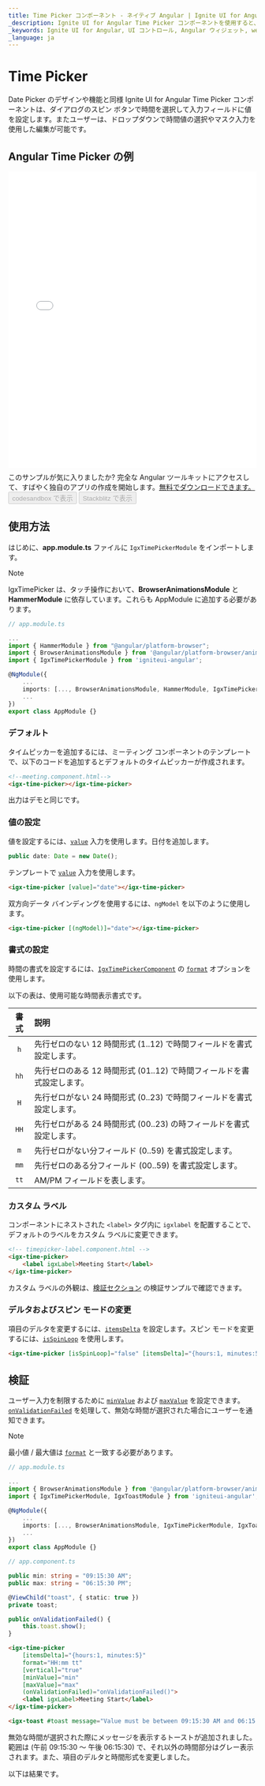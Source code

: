 ```yaml
---
title: Time Picker コンポーネント - ネイティブ Angular | Ignite UI for Angular
_description: Ignite UI for Angular Time Picker コンポーネントを使用すると、スピン ボタンがあるダイアログから時間を選択し、入力フィールドに値が設定されます。
_keywords: Ignite UI for Angular, UI コントロール, Angular ウィジェット, web ウィジェット, UI ウィジェット, Angular, ネイティブ Angular コンポーネント スィート, ネイティブ Angular コントロール, ネイティブ Angular コンポーネント ライブラリ, ネイティブ Angular コンポーネント, Angular Time Picker コンポーネント, Angular Time Picker コントロール、Time Picker, Angular Time Picker
_language: ja
---
```


# Time Picker
<p class="highlight">Date Picker のデザインや機能と同様 Ignite UI for Angular Time Picker コンポーネントは、ダイアログのスピン ボタンで時間を選択して入力フィールドに値を設定します。またユーザーは、ドロップダウンで時間値の選択やマスク入力を使用した編集が可能です。</p>
<div class="divider--half"></div>

## Angular Time Picker の例
<div class="sample-container loading" style="height: 600px;">
    <iframe id="time-picker-sample" frameborder="0" seamless="" width="100%" height="100%" src="{environment:demosBaseUrl}/scheduling/timepicker-sample-1" onload="onSampleIframeContentLoaded(this);"></iframe>
</div>
<p style="margin: 0;padding-top: 0.5rem">このサンプルが気に入りましたか? 完全な Angular ツールキットにアクセスして、すばやく独自のアプリの作成を開始します。<a class="no-external-icon mchNoDecorate trackCTA" target="_blank" href="https://www.infragistics.com/products/ignite-ui-angular/download" data-xd-ga-action="Download" data-xd-ga-label="Ignite UI for Angular">無料でダウンロードできます。</a></p>
<div>
<button data-localize="codesandbox" disabled class="codesandbox-btn" data-iframe-id="time-picker-sample" data-demos-base-url="{environment:demosBaseUrl}">codesandbox で表示</button>
<button data-localize="stackblitz" disabled class="stackblitz-btn" data-iframe-id="time-picker-sample" data-demos-base-url="{environment:demosBaseUrl}">Stackblitz で表示</button>
</div>
<div class="divider--half"></div>

## 使用方法

はじめに、**app.module.ts** ファイルに `IgxTimePickerModule` をインポートします。

>[!NOTE]
>IgxTimePicker は、タッチ操作において、**BrowserAnimationsModule** と **HammerModule** に依存しています。これらも AppModule に追加する必要があります。

```typescript
// app.module.ts

...
import { HammerModule } from "@angular/platform-browser";
import { BrowserAnimationsModule } from '@angular/platform-browser/animations';
import { IgxTimePickerModule } from 'igniteui-angular';

@NgModule({
    ...
    imports: [..., BrowserAnimationsModule, HammerModule, IgxTimePickerModule],
    ...
})
export class AppModule {}
```
<div class="divider--half"></div>

### デフォルト

タイムピッカーを追加するには、ミーティング コンポーネントのテンプレートで、以下のコードを追加するとデフォルトのタイムピッカーが作成されます。

```html
<!--meeting.component.html-->
<igx-time-picker></igx-time-picker>
```

出力はデモと同じです。

<div class="divider--half"></div>

### 値の設定

値を設定するには、[`value`]({environment:angularApiUrl}/classes/igxtimepickercomponent.html#value) 入力を使用します。日付を追加します。

```typescript
public date: Date = new Date();
```

テンプレートで [`value`]({environment:angularApiUrl}/classes/igxtimepickercomponent.html#value) 入力を使用します。

```html
<igx-time-picker [value]="date"></igx-time-picker>
```

双方向データ バインディングを使用するには、`ngModel` を以下のように使用します。

```html
<igx-time-picker [(ngModel)]="date"></igx-time-picker>
```

### 書式の設定
時間の書式を設定するには、[`IgxTimePickerComponent`]({environment:angularApiUrl}/classes/igxtimepickercomponent.html) の [`format`]({environment:angularApiUrl}/classes/igxtimepickercomponent.html#format) オプションを使用します。

以下の表は、使用可能な時間表示書式です。

| 書式 | 説明 |
|:-------:|:-----------|
| `h` | 先行ゼロのない 12 時間形式 (1..12) で時間フィールドを書式設定します。 | 
| `hh` | 先行ゼロのある 12 時間形式 (01..12) で時間フィールドを書式設定します。 | 
| `H` | 先行ゼロがない 24 時間形式 (0..23) で時間フィールドを書式設定します。 | 
| `HH` | 先行ゼロがある 24 時間形式 (00..23) の時フィールドを書式設定します。 | 
| `m` | 先行ゼロがない分フィールド (0..59) を書式設定します。 |
| `mm` | 先行ゼロのある分フィールド (00..59) を書式設定します。 |
| `tt` | AM/PM フィールドを表します。 |

### カスタム ラベル
コンポーネントにネストされた `<label>` タグ内に `igxlabel` を配置することで、デフォルトのラベルをカスタム ラベルに変更できます。

````html
<!-- timepicker-label.component.html -->
<igx-time-picker>
    <label igxLabel>Meeting Start</label>
</igx-time-picker>
````

カスタム ラベルの外観は、[検証セクション](#検証) の検証サンプルで確認できます。


### デルタおよびスピン モードの変更

項目のデルタを変更するには、[`itemsDelta`]({environment:angularApiUrl}/classes/igxtimepickercomponent.html#itemsdelta) を設定します。スピン モードを変更するには、[`isSpinLoop`]({environment:angularApiUrl}/classes/igxtimepickercomponent.html#isspinloop) を使用します。

```html
<igx-time-picker [isSpinLoop]="false" [itemsDelta]="{hours:1, minutes:5}"></igx-time-picker>
```

## 検証

ユーザー入力を制限するために [`minValue`]({environment:angularApiUrl}/classes/igxtimepickercomponent.html#minvalue) および [`maxValue`]({environment:angularApiUrl}/classes/igxtimepickercomponent.html#maxvalue) を設定できます。[`onValidationFailed`]({environment:angularApiUrl}/classes/igxtimepickercomponent.html#onvalidationfailed) を処理して、無効な時間が選択された場合にユーザーを通知できます。

>[!NOTE]
>最小値 / 最大値は [`format`]({environment:angularApiUrl}/classes/igxtimepickercomponent.html#format) と一致する必要があります。

```typescript
// app.module.ts

...
import { BrowserAnimationsModule } from '@angular/platform-browser/animations';
import { IgxTimePickerModule, IgxToastModule } from 'igniteui-angular';

@NgModule({
    ...
    imports: [..., BrowserAnimationsModule, IgxTimePickerModule, IgxToastModule],
    ...
})
export class AppModule {}

// app.component.ts

public min: string = "09:15:30 AM";
public max: string = "06:15:30 PM";

@ViewChild("toast", { static: true })
private toast;

public onValidationFailed() {
    this.toast.show();
}
```

```html
<igx-time-picker
	[itemsDelta]="{hours:1, minutes:5}"
	format="HH:mm tt"
	[vertical]="true"
	[minValue]="min"
	[maxValue]="max"
	(onValidationFailed)="onValidationFailed()">
	<label igxLabel>Meeting Start</label>
</igx-time-picker>

<igx-toast #toast message="Value must be between 09:15:30 AM and 06:15:30 PM"></igx-toast>

```

無効な時間が選択された際にメッセージを表示するトーストが追加されました。範囲は (午前 09:15:30 〜 午後 06:15:30) で、それ以外の時間部分はグレー表示されます。また、項目のデルタと時間形式を変更しました。

以下は結果です。
<div class="sample-container loading" style="height: 540px;">
    <iframe id="time-picker-sample-4" frameborder="0" seamless width="100%" height="100%" data-src="{environment:demosBaseUrl}/scheduling/timepicker-sample-4" class="lazyload"></iframe>
</div>
<div>
<button data-localize="codesandbox" disabled class="codesandbox-btn" data-iframe-id="time-picker-sample-4" data-demos-base-url="{environment:demosBaseUrl}">codesandbox で表示</button>
<button data-localize="stackblitz" disabled class="stackblitz-btn" data-iframe-id="time-picker-sample-4" data-demos-base-url="{environment:demosBaseUrl}">Stackblitz で表示</button>
</div>
<div class="divider--half"></div>

## ドロップダウン モード

タイムピッカーをプロジェクトに追加する際にデフォルト (ダイアログ) モードに設定します。編集可能なモードに変更するには、[`mode`]({environment:angularApiUrl}/classes/igxdatepickercomponent.html#mode) 入力を [`dropdown`]({environment:angularApiUrl}/enums/interactionmode.html#dropdown) に設定します。

```typescript
// timePickerDropdown.component.ts

import { InteractionMode } from 'igniteui-angular';
...
public mode = InteractionMode.DropDown;
```

```html
<!--timePickerDropdown.component.html-->
<igx-time-picker [mode]="mode"></igx-time-picker>
```

または、タイムピッカーで [`mode`]({environment:angularApiUrl}/classes/igxtimepickercomponent.html#mode) を以下のように変更します。

```html
<!--timePickerDropdown.component.html-->
<igx-time-picker mode="dropdown"></igx-time-picker>
```

ユーザーは、12 時間と 24 時間形式で時間値を入力、編集、削除できます。  

**キーボード ナビゲーション**

マウス キャレットは、時、分、AM/PM プレースホルダーに配置できます。<kbd>上矢印</kbd>の押下またはマウス ホイールアップした後に時または分が増加します。<kbd>下矢印</kbd>または `マウスホイール ダウン`は反転操作に使用できます。

>[!NOTE]
>タイム ピッカーの [`minValue`]({environment:angularApiUrl}/classes/igxtimepickercomponent.html#minvalue) または [`maxValue`]({environment:angularApiUrl}/classes/igxtimepickercomponent.html#maxvalue) が設定され、[`isSpinLoop`]({environment:angularApiUrl}/classes/igxtimepickercomponent.html#isspinloop) が false の場合、時間スクロールは指定した最小/最大の時/分の値で停止します。

**キーボード操作**

* ドロップダウンを`開く`には、*クロック アイコン* をクリックし、<kbd>Space</kbd> または <kbd>Alt</kbd> + <kbd>Down</kbd> キーの組み合わせを押します。
* ドロップダウンを `Accept` や `Close` する場合、<kbd>Escape</kbd> または <kbd>Enter</kbd> キーを押します。
* マウスでタイムピッカー以外をクリックして入力した値を `Accept` してドロップダウンを `Close` します。
* ドロップダウンが開いて新しい値が `Accept` にタイプされた場合、タイムピッカーの外側をクリックまたは <kbd>Tab</kbd> を押してフォーカスを移動します。

以下は結果です。
<div class="sample-container loading" style="height:540px">
    <iframe id="timepicker-dropdown-iframe" data-src='{environment:demosBaseUrl}/scheduling/timepicker-dropdown' width="100%" height="100%" seamless frameBorder="0" class="lazyload"></iframe>
</div>
<div>
<button data-localize="codesandbox" disabled class="codesandbox-btn" data-iframe-id="timepicker-dropdown-iframe" data-demos-base-url="{environment:demosBaseUrl}">codesandbox で表示</button>
<button data-localize="stackblitz" disabled class="stackblitz-btn" data-iframe-id="timepicker-dropdown-iframe" data-demos-base-url="{environment:demosBaseUrl}">Stackblitz で表示</button>
</div>
<div class="divider--half"></div>

## 入力グループのテンプレート化

API (プロパティ、イベント、メソッド) を使用して要件によってタイムピッカーを構成し、コードで操作する方法を説明しました。次に入力グループの外観をカスタマイズします。

タイムピッカー内にネストした ng-template を IgxTimePickerTemplate ディレクティブでデコレートする必要があります。ng-template コンテキストは、次のメンバーを公開します。[`openDialog`]({environment:angularApiUrl}/classes/igxtimepickercomponent.html#opendialog) メソッドはタイムピッカーダイアログに使用できます。[`displayTime`]({environment:angularApiUrl}/classes/igxtimepickercomponent.html#displaytime) プロパティは書式設定の値を含みます。 [`value`]({environment:angularApiUrl}/classes/igxtimepickercomponent.html#value) は実際の値を含みます。ng-template 要素で変数を宣言して使用することができます。

以下の例では、デフォルトのラベル "Time" を変更して 2 つ目のアイコンを接尾辞として追加します。入力グループで `igx-hint` を使用して実際のタイム ピッカーの値を表示します。

```html
<igx-time-picker [value]="date">
    <ng-template
        igxTimePickerTemplate
        let-openDialog="openDialog"
        let-value="value"
        let-displayTime="displayTime">
        <igx-input-group (click)="openDialog()">
            <igx-prefix>
                <igx-icon>home</igx-icon>
            </igx-prefix>
            <label igxLabel>Home Time </label>
            <input igxInput [value]="displayTime" />
            <igx-suffix>
                <igx-icon>access_alarm</igx-icon>
            </igx-suffix>
            <igx-hint>{{value}}</igx-hint>
        </igx-input-group>
    </ng-template>
</igx-time-picker>
```
```typescript
public date: Date = new Date();
```

以下はテンプレート化されたタイム ピッカーです。
<div class="sample-container loading" style="height: 600px;">
    <iframe id="time-picker-sample-5" frameborder="0" seamless width="100%" height="100%" data-src="{environment:demosBaseUrl}/scheduling/timepicker-sample-5" class="lazyload"></iframe>
</div>
<div>
<button data-localize="codesandbox" class="codesandbox-btn" data-iframe-id="time-picker-sample-5" data-demos-base-url="{environment:demosBaseUrl}">codesandbox で表示</button>
<button data-localize="stackblitz" class="stackblitz-btn" data-iframe-id="time-picker-sample-5" data-demos-base-url="{environment:demosBaseUrl}">Stackblitz で表示</button>
</div>

## ドロップダウン モードのテンプレート化

<a href="#入力グループのテンプレート化">テンプレート入力グループ</a> セクションに記載されているすべての情報は、ドロップダウン モードのタイムピッカーを再テンプレート設定する際に適用できます。唯一の要件は、HTML 要素が `openDialog(target)` に渡されて、その要素が生成されているドロップダウンの配置ターゲットとして使用されることです。

```html
<igx-time-picker #picker [value]="today" format="HH:mm" mode="dropdown">
    <ng-template igxTimePickerTemplate let-openDialog="openDialog" let-value="value" let-displayTime="displayTime">
        <igx-input-group>
            <input #dropDownTarget igxInput [value]="displayTime" (blur)="onBlur(dropDownTarget.value, value, picker)"/>
            <igx-suffix>
                <igx-icon (click)="openDialog(dropDownTarget)">access_time</igx-icon>
            </igx-suffix>
        </igx-input-group>
    </ng-template>
</igx-time-picker>
```
```typescript
public today: Date = new Date();
```

>[!NOTE]
>テンプレート コンテキストで公開されている `displayTime` プロパティは**読み取り専用**です。上記の例では、双方向バインディングを実現するために、入力要素の **blur** イベントと組み合わせて使用​​されています。

```typescript
public today: Date = new Date();

public onBlur(inputValue: string, value: Date, picker: IgxTimePickerComponent) {
    const parts = inputValue.split(/[\s:]+/);

    const hour = parseInt(parts[0], 10);
    const minutes = parseInt(parts[1], 10);

    if (picker.validHourEntries.indexOf(hour) !== -1 && picker.validMinuteEntries.indexOf(minutes) !== -1) {
        value.setHours(hour, minutes);
    } else {
        throw new Error("This is not a valid hour.");
    }
}
```



## カスタム ボタン アクション
[`IgxTimePickerComponent`]({environment:angularApiUrl}/classes/igxtimepickercomponent.html) は、カスタム アクション ボタンをサポートします。これを実現するには、`igxTimePickerActions` ディレクティブセレクタでマークされた `ng-template` でボタンをラップします。

以下の例では、'CANCEL'、'OK'、'NOW' 操作用のカスタム操作ボタンが追加されています。

```html
<!-- sample.component.html -->

<igx-time-picker #picker format="HH:mm" mode="dropdown">
    <ng-template igxTimePickerActions>
        <div class="container action-buttons">
            <button igxButton="flat" (click)="picker.cancelButtonClick()">cancel</button>
            <button igxButton="flat" (click)="picker.okButtonClick()">ok</button>
            <button igxButton="flat" (click)="selectNow(picker)">now</button>
        </div>
    </ng-template>
</igx-time-picker>
```

```typescript
// sample.component.ts
...
public selectNow(timePicker: IgxTimePickerComponent) {
    timePicker.value = new Date();
    timePicker.close();
}
...
```

ドロップダウン、カスタム アクションと双方向バインディングをサポートする、再テンプレート化されたタイムピッカーです。
<div class="sample-container loading" style="height: 600px;">
    <iframe id="time-picker-sample-6" frameborder="0" seamless width="100%" height="100%" data-src="{environment:demosBaseUrl}/scheduling/timepicker-sample-6" class="lazyload"></iframe>
</div>
<div>
<button data-localize="codesandbox" class="codesandbox-btn" data-iframe-id="time-picker-sample-6" data-demos-base-url="{environment:demosBaseUrl}">codesandbox で表示</button>
<button data-localize="stackblitz" class="stackblitz-btn" data-iframe-id="time-picker-sample-6" data-demos-base-url="{environment:demosBaseUrl}">StackBlitz で表示</button>
</div>
<div class="divider--half"></div>

## スタイル設定

タイム ピッカーのスタイル設定は、すべてのテーマ関数とコンポーネント ミックスインが存在する `index` ファイルをインポートする必要があります。

```scss
@import '~igniteui-angular/lib/core/styles/themes/index';
``` 

[`igx-time-picker-theme`]({environment:sassApiUrl}/index.html#function-igx-dialog-theme) を拡張する新しいテーマを作成し、タイム ピッカーのスタイルを設定できるさまざまなパラメーターを受け取ります。

```scss
$my-time-picker-theme: igx-time-picker-theme(
  $text-color: #E4C8A5,
  $hover-text-color: #ECAA53,
  $selected-text-color: #ECAA53,
  $header-background: #ECAA53,
  $header-hour-text-color: #011627,
  $header-time-period-color: #011627,
  $background-color: #011627
);
```

>[!NOTE]
>タイム ピッカー ウィンドウのコンテンツの一部として使用される追加コンポーネント ([`IgxButton`](button.md) など) をスタイルするには、それぞれのコンポーネントに固有の追加テーマを作成し、ダイアログ ウィンドウのスコープ内のみに配置する必要があります (残りのアプリケーションの影響を受けません)。

タイム ピッカー ウィンドウは [`IgxOverlayService`](overlay-main.md) を使用するため、カスタム テーマがスタイルを設定するタイム ピッカー ウィンドウに適用されるように、ダイアログ ウィンドウが表示されたときに DOM に配置される特定のアウトレットを提供します。

タイム ピッカー内の項目は、コンポーネント `ホスト`の子孫**ではありません**。現在、`ドキュメント`本文の最後にあるデフォルトのオーバーレイ アウトレットに表示されています。これを変更するには、`overlaySettings` の [`outlet`]({environment:angularApiUrl}/interfaces/overlaysettings.html#outlet) プロパティを使用します。`outlet` は、オーバーレイ コンテナをレンダリングする場所を制御します。

以下でコンテナを配置する要素への参照を渡すことができます。

```html
<igx-time-picker #picker [overlaySettings]="{ outlet: element }">
</igx-time-picker>
```

```typescript
export class TimepickerStylingComponent {
    ...
    constructor(public element: ElementRef) {
    }
}
```

タイム ピッカーの項目がコンポーネントのホスト**内**に適切にレンダリングされます。つまり、カスタム テーマが有効になります。

>[!NOTE]
>[`IgxOverlayService`](overlay-main.md) を使用して表示される要素にテーマを提供するためのさまざまなオプションの詳細については、[こちら](overlay-main.md#スタイル設定)をご覧ください。

### テーマを含む

<div class="divider"></div>

最後にコンポーネントのテーマを**含めます**。

`$legacy-support` が `true` に設定されている場合、**テーマ**を以下のように含めます。

```scss
 @include igx-time-picker($my-time-picker-theme);
```
>[!NOTE]
>コンポーネントが [`Emulated`](themes/component-themes.md#表示のカプセル化) ViewEncapsulation を使用している場合、`::ng-deep` を使用してこのカプセル化を解除する必要があります。

```scss
:host {
     ::ng-deep {
        @include igx-time-picker($my-time-picker-theme);
    }
}
```

<div class="divider"></div>

`$legacy-support` が `false` (デフォルト) に設定されている場合、**css 変数** を以下のように含めます。

```scss
@include igx-css-vars($my-time-picker-theme);
```

>[!NOTE]
>コンポーネントが [`Emulated`](themes/component-themes.md#表示のカプセル化) ViewEncapsulation を使用している場合においても、変数をオーバーライドするにはグローバル セレクターが必要なため、`:host` を使用する必要があります。

```scss
:host {
    @include igx-css-vars($my-time-picker-theme);
}
```

### デモ
<div class="sample-container loading" style="height: 600px;">
    <iframe id="time-picker-styling" frameborder="0" seamless width="100%" height="100%" data-src="{environment:demosBaseUrl}/scheduling/timepicker-styling" class="lazyload"></iframe>
</div>
<div>
<button data-localize="codesandbox" class="codesandbox-btn" data-iframe-id="time-picker-styling" data-demos-base-url="{environment:demosBaseUrl}">codesandbox で表示</button>
<button data-localize="stackblitz" class="stackblitz-btn" data-iframe-id="time-picker-styling" data-demos-base-url="{environment:demosBaseUrl}">StackBlitz で表示</button>
</div>
<div class="divider--half"></div>

## API リファレンス
<div class="divider--half"></div>

* [IgxIconComponent]({environment:angularApiUrl}/classes/igxiconcomponent.html)
* [IgxInputDirective]({environment:angularApiUrl}/classes/igxinputdirective.html)
* [IgxInputGroupComponent]({environment:angularApiUrl}/classes/igxinputgroupcomponent.html)
* [IgxTimePickerComponent]({environment:angularApiUrl}/classes/igxtimepickercomponent.html)
* [IgxTimePickerComponent スタイル]({environment:sassApiUrl}/index.html#function-igx-time-picker-theme)
* [IgxOverlayService]({environment:angularApiUrl}/classes/igxoverlayservice.html)
* [IgxOverlay スタイル]({environment:sassApiUrl}/index.html#function-igx-overlay-theme)

## その他のリソース
<div class="divider--half"></div>

コミュニティに参加して新しいアイデアをご提案ください。
* [Ignite UI for Angular **フォーラム** (英語)](https://www.infragistics.com/community/forums/f/ignite-ui-for-angular)
* [Ignite UI for Angular **GitHub** (英語)](https://github.com/IgniteUI/igniteui-angular)
